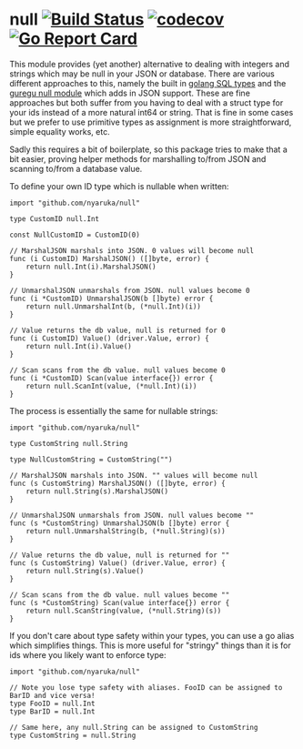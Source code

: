 # null [![Build Status](https://github.com/nyaruka/null/workflows/CI/badge.svg)](https://github.com/nyaruka/null/actions?query=workflow%3ACI) [![codecov](https://codecov.io/gh/nyaruka/null/branch/main/graph/badge.svg)](https://codecov.io/gh/nyaruka/null) [![Go Report Card](https://goreportcard.com/badge/github.com/nyaruka/null)](https://goreportcard.com/report/github.com/nyaruka/null)

This module provides (yet another) alternative to dealing with integers and strings which may be null in your JSON or 
database. There are various different approaches to this, namely the built in 
[golang SQL types](https://golang.org/pkg/database/sql/#NullInt64) and the 
[guregu null module](https://github.com/guregu/null) which adds in JSON support. These are fine approaches but 
both suffer from you having to deal with a struct type for your ids instead of a more natural int64 or string. That is fine
in some cases but we prefer to use primitive types as assignment is more straightforward, simple equality works, etc.

Sadly this requires a bit of boilerplate, so this package tries to make that a bit easier, proving helper methods for 
marshalling to/from JSON and scanning to/from a database value.

To define your own ID type which is nullable when written:

```golang
import "github.com/nyaruka/null"

type CustomID null.Int

const NullCustomID = CustomID(0)

// MarshalJSON marshals into JSON. 0 values will become null
func (i CustomID) MarshalJSON() ([]byte, error) {
	return null.Int(i).MarshalJSON()
}

// UnmarshalJSON unmarshals from JSON. null values become 0
func (i *CustomID) UnmarshalJSON(b []byte) error {
	return null.UnmarshalInt(b, (*null.Int)(i))
}

// Value returns the db value, null is returned for 0
func (i CustomID) Value() (driver.Value, error) {
	return null.Int(i).Value()
}

// Scan scans from the db value. null values become 0
func (i *CustomID) Scan(value interface{}) error {
	return null.ScanInt(value, (*null.Int)(i))
}
```

The process is essentially the same for nullable strings:

```golang
import "github.com/nyaruka/null"

type CustomString null.String

type NullCustomString = CustomString("")

// MarshalJSON marshals into JSON. "" values will become null
func (s CustomString) MarshalJSON() ([]byte, error) {
	return null.String(s).MarshalJSON()
}

// UnmarshalJSON unmarshals from JSON. null values become ""
func (s *CustomString) UnmarshalJSON(b []byte) error {
	return null.UnmarshalString(b, (*null.String)(s))
}

// Value returns the db value, null is returned for ""
func (s CustomString) Value() (driver.Value, error) {
	return null.String(s).Value()
}

// Scan scans from the db value. null values become ""
func (s *CustomString) Scan(value interface{}) error {
	return null.ScanString(value, (*null.String)(s))
}
```

If you don't care about type safety within your types, you can use a go alias which simplifies things. This is more
useful for "stringy" things than it is for ids where you likely want to enforce type:

```golang
import "github.com/nyaruka/null"

// Note you lose type safety with aliases. FooID can be assigned to BarID and vice versa!
type FooID = null.Int
type BarID = null.Int

// Same here, any null.String can be assigned to CustomString
type CustomString = null.String
```
